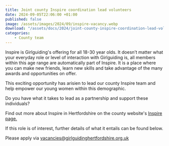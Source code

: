 ```yaml
---
title: Joint county Inspire coordination lead volunteers
date: 2024-09-05T22:06:00 +01:00
published: false
image: /assets/images/2024/09/inspire-vacancy.webp
download: "/assets/docs/2024/joint-county-inspire-coordination-lead-volunteer-role-description.pdf"
categories: 
    - County team
---
```

Inspire is Girlguiding's offering for all 18-30 year olds. It doesn’t matter what your everyday role or level of interaction with Girlguiding is, all members within this age range are automatically part of Inspire. It is a place where you can make new friends, learn new skills and take advantage of the many awards and opportunities on offer.

This exciting opportunity has arisien to lead our county Inspire team and help empower our young women within this demographic.

Do you have what it takes to lead as a partnership and support these individuals?

Find out more about Inspire in Hertfordshire on the county website's [Inspire page.](/youth-opportunities/inspire/)

If this role is of interest, further details of what it entails can be found below.

Please apply via <vacancies@girlguidinghertfordshire.org.uk>
